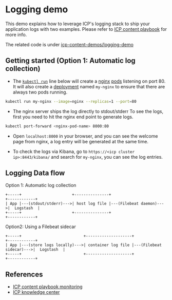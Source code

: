 # Logging demo

This demo explains how to leverage ICP's logging stack to ship your application logs with two examples. Please refer to [ICP content playbook](http://icp-content-playbook.rch.stglabs.ibm.com/logging/) for more info.

The related code is under [icp-content-demos/logging-demo](https://github.ibm.com/watson-foundation-services/icp-content-demos/tree/master/logging-demo)

## Getting started (Option 1: Automatic log collection)
- The [`kubectl run`](https://kubernetes.io/docs/user-guide/kubectl/kubectl_run.md) line below will create a [nginx](https://registry.hub.docker.com/_/nginx/) [pods](https://kubernetes.io/docs/user-guide/pods.md) listening on port 80. It will also create a [deployment](https://kubernetes.io/docs/user-guide/deployments.md) named `my-nginx` to ensure that there are always two pods running.

```bash
kubectl run my-nginx --image=nginx --replicas=1 --port=80
```

- The nginx server ships the log directly to stdout/stderr
To see the logs, first you need to hit the nginx end point to generate logs.

```bash
kubectl port-forward <nginx-pod-name> 8000:80
```

- Open `localhost:8000` in your browser, and you can see the welcome page from nginx, a log entry will be generated at the same time.

- To check the logs via Kibana, go to `https://<icp cluster ip>:8443/kibana/` and search for `my-nginx`, you can see the log entries.

## Logging Data flow
Option 1: Automatic log collection
```
+-----+                      +---------------+                        +------------+
| App |---(stdout/stderr)--->| host log file |---(Filebeat daemon)--->|  Logstash  |
+-----+                      +---------------+                        +------------+
```
Option2: Using a Filebeat sidecar
```
+-----+                           +--------------------+                         +------------+
| App |---(store logs locally)--->| container log file |---(Filebeat sidecar)--->|  Logstash  |
+-----+                           +--------------------+                         +------------+
```

## References
- [ICP content playbook monitoring](http://icp-content-playbook.rch.stglabs.ibm.com/monitoring/)
- [ICP knowledge center](https://www.ibm.com/support/knowledgecenter/en/SSBS6K_2.1.0/manage_metrics/logging_elk.html)
